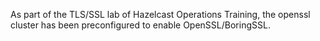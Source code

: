 As part of the TLS/SSL lab of Hazelcast Operations Training, the openssl cluster has been preconfigured to enable OpenSSL/BoringSSL.